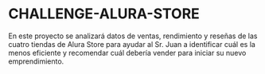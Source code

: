 # CHALLENGE-ALURA-STORE
En este proyecto se analizará datos de ventas, rendimiento y reseñas de las cuatro tiendas de Alura Store para ayudar al Sr. Juan a identificar cuál es la menos eficiente y recomendar cuál debería vender para iniciar su nuevo emprendimiento.
